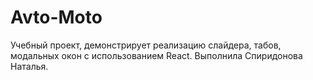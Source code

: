 # Avto-Moto

Учебный проект, демонстрирует реализацию слайдера, табов, модальных окон с использованием React.
Выполнила Спиридонова Наталья.

